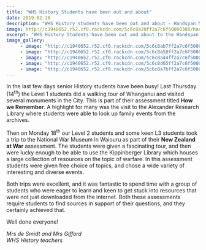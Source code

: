 ```yaml
---
title: "WHS History Students have been out and about"
date: 2019-02-18
description: "WHS History students have been out and about - Handspan Monument, Boer War Memorial, Paikatore and Waiouru War..."
image: http://c1940652.r52.cf0.rackcdn.com/5c6c8a20ff2a7c6f50000388/handspan--war-museum.jpg
excerpt: "WHS History Students have been out and about to the Handspan Monument, Boer War Memorial, Paikatore & Waiouru War Museum."
image_gallery:
     - image: "http://c1940652.r52.cf0.rackcdn.com/5c6c8ab7ff2a7c6f50000394/y11-in-Paikatore.jpg"
     - image: "http://c1940652.r52.cf0.rackcdn.com/5c6c8a58ff2a7c6f5000038c/handspan-monument.jpg"
     - image: "http://c1940652.r52.cf0.rackcdn.com/5c6c8a44ff2a7c6f5000038a/handspan-monument-wu.jpg"
     - image: "http://c1940652.r52.cf0.rackcdn.com/5c6c8d65ff2a7c6f50000396/y11-at-the-Boer-War-Memorial.jpg"
     - image: "http://c1940652.r52.cf0.rackcdn.com/5c6c8a7bff2a7c6f5000038e/Waiouru-War-Museum.jpg"
---
```


<p>In the last few days senior History students have been busy! Last Thursday (14<sup>th</sup>) the Level 1 students did a walking tour of Whanganui and visited several monuments in the City. This is part of their assessment titled <strong>How we Remember</strong>. A highlight for many was the visit to the Alexander Research Library where students were able to look up family events from the archives.</p>
<p>Then on Monday 18<sup>th</sup> our Level 2 students and some keen L3 students took a trip to the National War Museum in Waiouru as part of their <strong>New Zealand at War</strong> assessment. The students were given a fascinating tour, and then were lucky enough to be able to use the Kippinberger Library which houses a large collection of resources on the topic of warfare. In this assessment students were given free choice of topics, and chose a wide variety of interesting and diverse events.</p>
<p>Both trips were excellent, and it was fantastic to spend time with a group of students who were eager to learn and keen to get stuck into resources that were not just downloaded from the internet. Both these assessments require students to find sources in support of their questions, and they certainly achieved that.</p>
<p>Well done everyone!&nbsp;</p>
<p><em>Mrs de Smidt and Mrs Gifford</em><br /><em>WHS History teachers</em></p>

